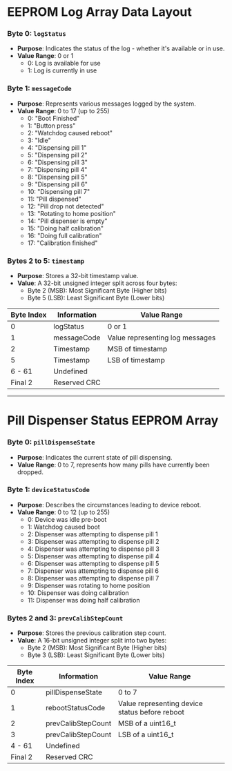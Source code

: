 
# EEPROM Log Array Data Layout

### Byte 0: `logStatus`
- **Purpose**: Indicates the status of the log - whether it's available or in use.
- **Value Range**: 0 or 1
    - 0: Log is available for use
    - 1: Log is currently in use

### Byte 1: `messageCode`
- **Purpose**: Represents various messages logged by the system.
- **Value Range**: 0 to 17 (up to 255)
    - 0: "Boot Finished"
    - 1: "Button press"
    - 2: "Watchdog caused reboot"
    - 3: "Idle"
    - 4: "Dispensing pill 1"
    - 5: "Dispensing pill 2"
    - 6: "Dispensing pill 3"
    - 7: "Dispensing pill 4"
    - 8: "Dispensing pill 5"
    - 9: "Dispensing pill 6"
    - 10: "Dispensing pill 7"
    - 11: "Pill dispensed"
    - 12: "Pill drop not detected"
    - 13: "Rotating to home position"
    - 14: "Pill dispenser is empty"
    - 15: "Doing half calibration"
    - 16: "Doing full calibration"
    - 17: "Calibration finished"

### Bytes 2 to 5: `timestamp`
- **Purpose**: Stores a 32-bit timestamp value.
- **Value**: A 32-bit unsigned integer split across four bytes:
    - Byte 2 (MSB): Most Significant Byte (Higher bits)
    - Byte 5 (LSB): Least Significant Byte (Lower bits)

| Byte Index | Information       | Value Range                      |
|------------|-------------------|----------------------------------|
| 0          | logStatus         | 0 or 1                           |
| 1          | messageCode       | Value representing log messages  |
| 2          | Timestamp         | MSB of timestamp                 |
| 5          | Timestamp         | LSB of timestamp                 |
| 6 - 61     | Undefined         |                                  |
| Final 2    | Reserved CRC      |                                  |

---

# Pill Dispenser Status EEPROM Array


### Byte 0: `pillDispenseState`
 - **Purpose**: Indicates the current state of pill dispensing. 
 - **Value Range**: 0 to 7, represents how many pills have currently been dropped.

### Byte 1: `deviceStatusCode`
- **Purpose**: Describes the circumstances leading to device reboot.
- **Value Range**: 0 to 12 (up to 255)
    - 0: Device was idle pre-boot
    - 1: Watchdog caused boot
    - 2: Dispenser was attempting to dispense pill 1
    - 3: Dispenser was attempting to dispense pill 2
    - 4: Dispenser was attempting to dispense pill 3
    - 5: Dispenser was attempting to dispense pill 4
    - 6: Dispenser was attempting to dispense pill 5
    - 7: Dispenser was attempting to dispense pill 6
    - 8: Dispenser was attempting to dispense pill 7
    - 9: Dispenser was rotating to home position
    - 10: Dispenser was doing calibration
    - 11: Dispenser was doing half calibration

### Bytes 2 and 3: `prevCalibStepCount`
- **Purpose**: Stores the previous calibration step count.
- **Value**: A 16-bit unsigned integer split into two bytes:
    - Byte 2 (MSB): Most Significant Byte (Higher bits)
    - Byte 3 (LSB): Least Significant Byte (Lower bits)

| Byte Index | Information       | Value Range                      |
|------------|-------------------|----------------------------------|
| 0          | pillDispenseState | 0 to 7                           |
| 1          | rebootStatusCode  | Value representing device status before reboot|
| 2          | prevCalibStepCount| MSB of a uint16_t  |
| 3          | prevCalibStepCount| LSB of a uint16_t  |
| 4 - 61     | Undefined         |                                  |
| Final 2    | Reserved CRC      |                                  |
